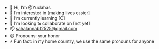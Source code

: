 - 👋 Hi, I’m @Yuclahas
- 👀 I’m interested in [making lives easier]
- 🌱 I’m currently learning [C]
- 💞️ I’m looking to collaborate on [not yet]
- 📫 sahalannabil2525@gmail.com
- 😄 Pronouns: your honor
- ⚡ Fun fact: in my home country, we use the same pronouns for anyone

<!---
Yuclahas/Yuclahas is a ✨ special ✨ repository because its `README.md` (this file) appears on your GitHub profile.
You can click the Preview link to take a look at your changes.
--->
